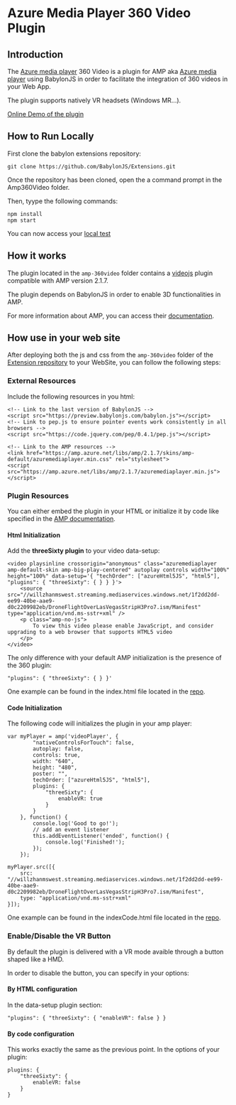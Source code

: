 # Azure Media Player 360 Video Plugin

## Introduction 
The [Azure media player](http://amp.azure.net/libs/amp/latest/docs/index.html) 360 Video is a plugin for AMP aka [Azure media player](http://amp.azure.net/libs/amp/latest/docs/index.html) using BabylonJS in order to facilitate the integration of 360 videos in your Web App.

The plugin supports natively VR headsets (Windows MR...).

[Online Demo of the plugin](http://www.babylonjs.com/Demos/Amp360Video/)

## How to Run Locally
First clone the babylon extensions repository:
```
git clone https://github.com/BabylonJS/Extensions.git
```

Once the repository has been cloned, open the a command prompt in the Amp360Video folder.

Then, tyype the following commands:
```
npm install
npm start
```

You can now access your [local test](http://localhost:1337/)

## How it works
The plugin located in the ```amp-360video``` folder contains a [videojs](https://docs.videojs.com/tutorial-plugins.html) plugin compatible with AMP version 2.1.7.

The plugin depends on BabylonJS in order to enable 3D functionalities in AMP.

For more information about AMP, you can access their [documentation](http://amp.azure.net/libs/amp/latest/docs/index.html).

## How use in your web site
After deploying both the js and css from the ```amp-360video``` folder of the [Extension repository](https://github.com/BabylonJS/Extensions/tree/master/Amp360Video) to your WebSite, you can follow the following steps:

### External Resources
Include the following resources in you html:
```
<!-- Link to the last version of BabylonJS -->
<script src="https://preview.babylonjs.com/babylon.js"></script>
<!-- Link to pep.js to ensure pointer events work consistently in all browsers -->
<script src="https://code.jquery.com/pep/0.4.1/pep.js"></script>

<!-- Link to the AMP resources -->
<link href="https://amp.azure.net/libs/amp/2.1.7/skins/amp-default/azuremediaplayer.min.css" rel="stylesheet">
<script src="https://amp.azure.net/libs/amp/2.1.7/azuremediaplayer.min.js"></script>
```

### Plugin Resources
You can either embed the plugin in your HTML or initialize it by code like specified in the [AMP documentation](http://amp.azure.net/libs/amp/latest/docs/index.html#plugins).

#### Html Initialization
Add the **threeSixty plugin** to your video data-setup:
```
<video playsinline crossorigin="anonymous" class="azuremediaplayer amp-default-skin amp-big-play-centered" autoplay controls width="100%" height="100%" data-setup='{ "techOrder": ["azureHtml5JS", "html5"], "plugins": { "threeSixty": { } } }'>
    <source src="//willzhanmswest.streaming.mediaservices.windows.net/1f2dd2dd-ee99-40be-aae9-d0c2209982eb/DroneFlightOverLasVegasStripH3Pro7.ism/Manifest" type="application/vnd.ms-sstr+xml" />
    <p class="amp-no-js">
        To view this video please enable JavaScript, and consider upgrading to a web browser that supports HTML5 video
    </p>
</video>
```

The only difference with your default AMP initialization is the presence of the 360 plugin:
```
"plugins": { "threeSixty": { } }'
```

One example can be found in the index.html file located in the [repo](https://github.com/BabylonJS/Extensions/blob/master/Amp360Video/index.html).

#### Code Initialization
The following code will initializes the plugin in your amp player:
```
var myPlayer = amp('videoPlayer', {
        "nativeControlsForTouch": false,
        autoplay: false,
        controls: true,
        width: "640",
        height: "480",
        poster: "",
        techOrder: ["azureHtml5JS", "html5"], 
        plugins: { 
            "threeSixty": {
                enableVR: true
            }
        }
    }, function() {
        console.log('Good to go!');
        // add an event listener
        this.addEventListener('ended', function() {
            console.log('Finished!');
        });
    });

myPlayer.src([{
    src: "//willzhanmswest.streaming.mediaservices.windows.net/1f2dd2dd-ee99-40be-aae9-d0c2209982eb/DroneFlightOverLasVegasStripH3Pro7.ism/Manifest",
    type: "application/vnd.ms-sstr+xml"
}]);
```

One example can be found in the indexCode.html file located in the [repo](https://github.com/BabylonJS/Extensions/blob/master/Amp360Video/indexCode.html).

### Enable/Disable the VR Button
By default the plugin is delivered with a VR mode avaible through a button shaped like a HMD.

In order to disable the button, you can specify in your options:

#### By HTML configuration
In the data-setup plugin section:
```
"plugins": { "threeSixty": { "enableVR": false } }
```

#### By code configuration
This works exactly the same as the previous point. In the options of your plugin:
```
plugins: { 
    "threeSixty": {
        enableVR: false
    }
}
```